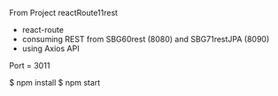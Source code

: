From Project reactRoute11rest
- react-route
- consuming REST from SBG60rest (8080) and SBG71restJPA (8090)
- using Axios API

Port = 3011

$ npm install
$ npm start
